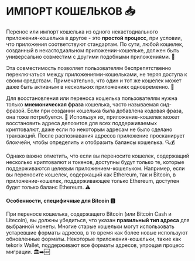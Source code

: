 # ИМПОРТ КОШЕЛЬКОВ 📥

Перенос или импорт кошелька из одного некастодиального приложения-кошелька в другое - это **простой процесс**, при условии, что приложения соответствуют стандартам. По сути, любой кошелек, созданный в некастодиальном приложении-кошельке, должен быть универсально совместим с другими подобными приложениями. 🔀

Эта совместимость позволяет пользователям беспрепятственно переключаться между приложениями-кошельками, не теряя доступа к своим средствам. Примечательно, что один и тот же кошелек может даже быть активным в нескольких приложениях одновременно. 🔗

Для восстановления или переноса кошелька пользователям нужна только **мнемоническая фраза** кошелька, часто называемая сид-фразой. Если при создании кошелька была добавлена кодовая фраза, она тоже потребуется. 🔑 Используя их, приложение-кошелек может восстановить адреса депозитов для всех поддерживаемых криптовалют, даже если по некоторым адресам не было сделано транзакций. После распознавания адресов приложение просканирует блокчейн, чтобы определить и отобразить балансы кошелька. 🔍💰

Однако важно отметить, что если вы переносите кошелек, содержащий несколько криптовалют и токенов, доступны будут только те, которые поддерживаются целевым приложением-кошельком. Например, если вы переносите кошелек, содержащий как Ethereum, так и Bitcoin, в приложение-кошелек, поддерживающее только Ethereum, доступен будет только баланс Ethereum. ⚠️

#### Особенности, специфичные для Bitcoin 🅱️
При переносе кошелька, содержащего Bitcoin (или Bitcoin Cash и Litecoin), вы должны убедиться, что указан **правильный тип адреса** для выбранной монеты. Многие старые кошельки могут использовать устаревшие форматы адресов, в то время как более новые используют обновленные форматы. Некоторые приложения-кошельки, такие как tekorix Wallet, поддерживают все форматы адресов, упрощая процесс миграции. 🏛️➡️🆕